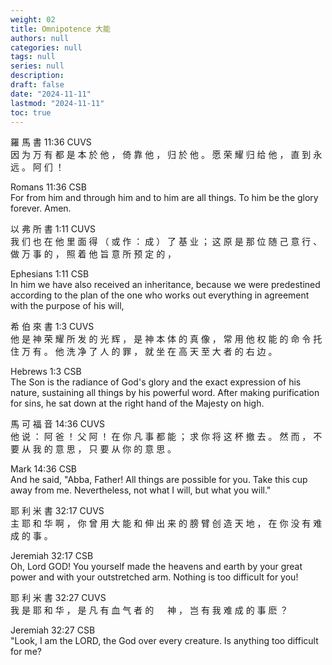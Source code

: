 ```yaml
---
weight: 02
title: Omnipotence 大能
authors: null
categories: null
tags: null
series: null
description: 
draft: false
date: "2024-11-11"
lastmod: "2024-11-11"
toc: true
---
```


<!--more-->

羅 馬 書 11:36 CUVS  
因 为 万 有 都 是 本 於 他 ， 倚 靠 他 ， 归 於 他 。 愿 荣 耀 归 给 他 ， 直 到 永 远 。 阿 们 ！

Romans 11:36 CSB  
For from him and through him and to him are all things. To him be the glory forever. Amen.


以 弗 所 書 1:11 CUVS  
我 们 也 在 他 里 面 得 （ 或 作 ： 成 ） 了 基 业 ； 这 原 是 那 位 随 己 意 行 、 做 万 事 的 ， 照 着 他 旨 意 所 预 定 的 ，

Ephesians 1:11 CSB  
In him we have also received an inheritance, because we were predestined according to the plan of the one who works out everything in agreement with the purpose of his will,


希 伯 來 書 1:3 CUVS  
他 是 神 荣 耀 所 发 的 光 辉 ， 是 神 本 体 的 真 像 ， 常 用 他 权 能 的 命 令 托 住 万 有 。 他 洗 净 了 人 的 罪 ， 就 坐 在 高 天 至 大 者 的 右 边 。

Hebrews 1:3 CSB  
The Son is the radiance of God's glory and the exact expression of his nature, sustaining all things by his powerful word. After making purification for sins, he sat down at the right hand of the Majesty on high.


馬 可 福 音 14:36 CUVS  
他 说 ： 阿 爸 ！ 父 阿 ！ 在 你 凡 事 都 能 ； 求 你 将 这 杯 撤 去 。 然 而 ， 不 要 从 我 的 意 思 ， 只 要 从 你 的 意 思 。

Mark 14:36 CSB  
And he said, "Abba, Father! All things are possible for you. Take this cup away from me. Nevertheless, not what I will, but what you will."


耶 利 米 書 32:17 CUVS  
主 耶 和 华 啊 ， 你 曾 用 大 能 和 伸 出 来 的 膀 臂 创 造 天 地 ， 在 你 没 有 难 成 的 事 。

Jeremiah 32:17 CSB  
Oh, Lord GOD! You yourself made the heavens and earth by your great power and with your outstretched arm. Nothing is too difficult for you!


耶 利 米 書 32:27 CUVS  
我 是 耶 和 华 ， 是 凡 有 血 气 者 的 　 神 ， 岂 有 我 难 成 的 事 麽 ？

Jeremiah 32:27 CSB  
"Look, I am the LORD, the God over every creature. Is anything too difficult for me?